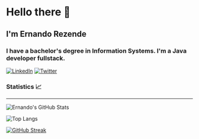 # Hello there 👋
## I'm Ernando Rezende

### I have a bachelor's degree in Information Systems. I'm a Java developer fullstack.
[![LinkedIn](https://img.shields.io/badge/LinkedIn-0077B5?style=for-the-badge&logo=linkedin&logoColor=white)](https://www.linkedin.com/in/ernandorezende/)
[![Twitter](https://img.shields.io/badge/Twitter-1DA1F2?style=for-the-badge&logo=twitter&logoColor=white)](https://x.com/Ernandorezende)

### Statistics 📈
---
![Ernando's GitHub Stats](https://github-readme-stats.vercel.app/api?username=ernandotr&theme=tokyonight&bg_color=000&border_color=30A3DC&show_icons=true)

![Top Langs](https://github-readme-stats-git-masterrstaa-rickstaa.vercel.app/api/top-langs/?username=ernandotr&layout=compact&bg_color=000&border_color=30A3DC&title_color=30A3DC&text_color=FFF&hide=ejs)

[![GitHub Streak](https://streak-stats.demolab.com/?user=ernandotr&theme=tokyonight&background=000&border=30A3DC&dates=FFF)](https://git.io/streak-stats)

